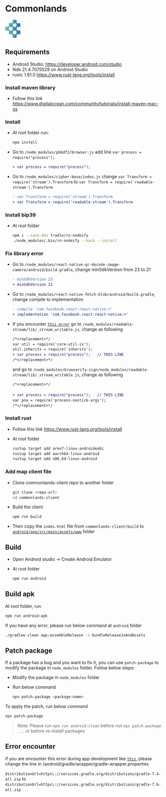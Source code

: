 # Commonlands

![Commonlands app logo](./src/images/logoColor.png)

## Requirements

-   Android Studio: https://developer.android.com/studio
-   Ndk 21.4.7075529 on Android Studio
-   rustc 1.61.0 https://www.rust-lang.org/tools/install

### Install maven library

-   Follow this link https://www.digitalocean.com/community/tutorials/install-maven-mac-os

### Install

-   At root folder run:

    ```sh
    npm install
    ```

-   Go to `/node_modules/pbkdf2/browser.js` add line `var process = require("process");`

    ```diff
    + var process = require("process");
    ```

-   Go to `/node_modules/cipher-base/index.js` change `var Transform = require('stream').Transform` to `var Transform = require('readable-stream').Transform`

    ```diff
    - var Transform = require('stream').Transform
    + var Transform = require('readable-stream').Transform
    ```

### Install bip39

-   At root folder

    ```sh
    npm i --save-dev tradle/rn-nodeify
    ./node_modules/.bin/rn-nodeify --hack --install
    ```

### Fix library error

-   Go to `/node_modules/react-native-qr-decode-image-camera/android/build.gradle`, change minSdkVersion from 23 to 21

    ```diff
    - minSdkVersion 23
    + minSdkVersion 21
    ```

-   Go to `/node_modules/react-native-fetch-blob/android/build.gradle`, change compile to implementation

    ```diff
    - compile 'com.facebook.react:react-native:+'
    + implementation 'com.facebook.react:react-native:+'
    ```

-   If you encounter [`this error`](https://stackoverflow.com/questions/62275596/undefined-is-not-an-object-evaluating-process-version-split-in-react-native) go to `/node_modules/readable-stream/lib/_stream_writable.js`, change as following

    ```diff
    /*<replacement>*/
    var util = require('core-util-is');
    util.inherits = require('inherits');
    + var process = require("process");   // THIS LINE
    /*</replacement>*/
    ```
    and go to `/node_modules/browserify-sign/node_modules/readable-stream/lib/_stream_writable.js`, change as following
    ```diff
    /*<replacement>*/

    + var process = require("process");   // THIS LINE
    var pna = require('process-nextick-args');
    /*</replacement>*/
    ```
### Install rust

-   Follow this link https://www.rust-lang.org/tools/install
-   At root folder

    ```sh
    rustup target add armv7-linux-androideabi
    rustup target add aarch64-linux-android
    rustup target add x86_64-linux-android
    ```

### Add map client file

-   Clone commonlands-client repo to another folder

    ```sh
    git clone <repo-url>
    cd commonlands-client
    ```

-   Build the client

    ```sh
    npm run build
    ```

-   Then copy the `index.html` file from `commonlands-client/build` to [`android/app/src/main/assets/www`](./android/app/src/main/assets/www) folder

## Build

-   Open Android studio -> Create Android Emulator
-   At root folder

    ```sh
    npm run android
    ```

## Build apk

At root folder, run

```sh
npm run android:apk
```

If you have any error, please run below command at `android` folder

```sh
./gradlew clean app:assembleRelease -x bundleReleaseJsAndAssets
```

## Patch package

If a package has a bug and you want to fix it, you can use `patch-package` to modify the package in `node_modules` folder. Follow below steps:

-   Modify the package in `node_modules` folder
-   Run below command

    ```sh
    npx patch-package <package-name>
    ```

To apply the patch, run below command

```sh
npx patch-package
```

> Note: Please run `npm run android:clean` before run `npx patch-package ...` or before re-install packages

## Error encounter
if you are encounter this error during app development like [`this`](https://stackoverflow.com/questions/77088464/failed-to-construct-transformer-error-error0308010cdigital-envelope-routines), please change the line in /android/gradle/wrapper/gradle-wrapper.properties

`distributionUrl=https\://services.gradle.org/distributions/gradle-7.4-all.zip` to `distributionUrl=https\://services.gradle.org/distributions/gradle-7.6-all.zip`

